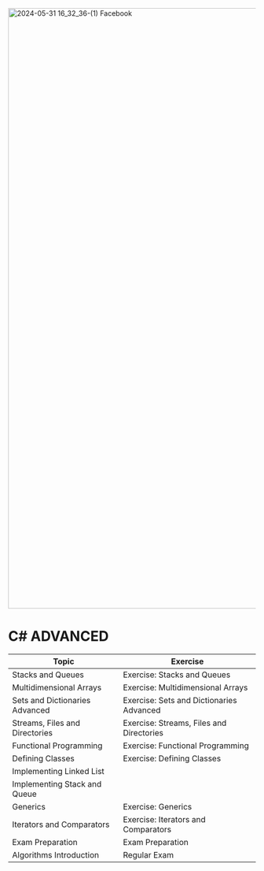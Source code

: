 
<img width="1219" alt="2024-05-31 16_32_36-(1) Facebook" src="https://github.com/svetlanasieber/Software-Engineering--Path-SoftUni/assets/135451084/7b1f3651-37ee-49ca-9178-142f143684c1">

# C# ADVANCED

| Topic                              | Exercise                               |
|------------------------------------|----------------------------------------|
| Stacks and Queues                  | Exercise: Stacks and Queues            |
| Multidimensional Arrays            | Exercise: Multidimensional Arrays      |
| Sets and Dictionaries Advanced     | Exercise: Sets and Dictionaries Advanced|
| Streams, Files and Directories     | Exercise: Streams, Files and Directories|
| Functional Programming             | Exercise: Functional Programming       |
| Defining Classes                   | Exercise: Defining Classes             |
| Implementing Linked List           |                                        |
| Implementing Stack and Queue       |                                        |
| Generics                           | Exercise: Generics                     |
| Iterators and Comparators          | Exercise: Iterators and Comparators    |
| Exam Preparation                   | Exam Preparation                       |
| Algorithms Introduction            | Regular Exam                           |

